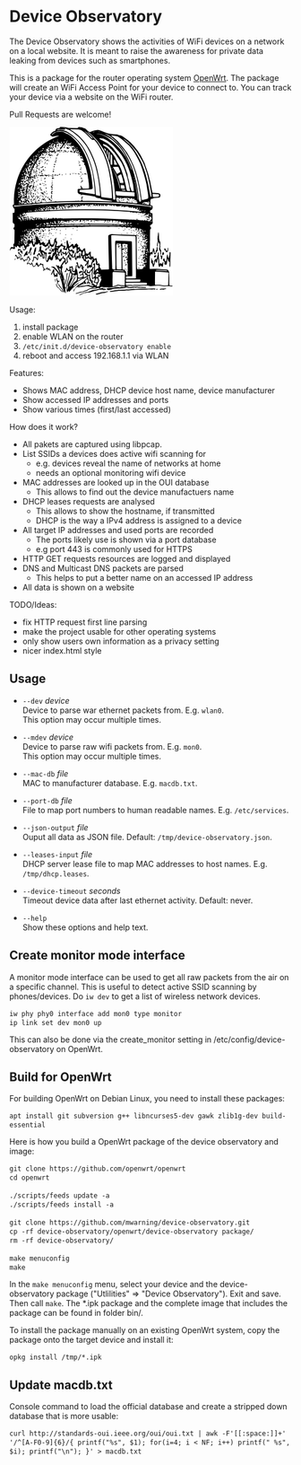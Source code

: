 # Device Observatory

The Device Observatory shows the activities of WiFi devices on a network on a local website. It is meant to raise the awareness for private data leaking from devices such as smartphones.

This is a package for the router operating system [OpenWrt](http://openwrt.org). The package will create an WiFi Access Point for your device to connect to. You can track your device via a website on the WiFi router.

Pull Requests are welcome!

![logo](observatory.png)

Usage:
 1. install package
 2. enable WLAN on the router
 3. `/etc/init.d/device-observatory enable`
 4. reboot and access 192.168.1.1 via WLAN

Features:
 * Shows MAC address, DHCP device host name, device manufacturer
 * Show accessed IP addresses and ports
 * Show various times (first/last accessed)

How does it work?
 * All pakets are captured using libpcap.
 * List SSIDs a devices does active wifi scanning for
   * e.g. devices reveal the name of networks at home
   * needs an optional monitoring wifi device
 * MAC addresses are looked up in the OUI database
   * This allows to find out the device manufactuers name
 * DHCP leases requests are analysed
   * This allows to show the hostname, if transmitted
   * DHCP is the way a IPv4 address is assigned to a device
 * All target IP addresses and used ports are recorded
   * The ports likely use is shown via a port database
   * e.g port 443 is commonly used for HTTPS
 * HTTP GET requests resources are logged and displayed
 * DNS and Multicast DNS packets are parsed
   * This helps to put a better name on an accessed IP address
 * All data is shown on a website

 TODO/Ideas:
 * fix HTTP request first line parsing
 * make the project usable for other operating systems
 * only show users own information as a privacy setting
 * nicer index.html style


## Usage

  * `--dev` *device*  
    Device to parse war ethernet packets from. E.g. `wlan0`.  
    This option may occur multiple times.

  * `--mdev` *device*  
    Device to parse raw wifi packets from. E.g. `mon0`.  
    This option may occur multiple times.

  * `--mac-db` *file*  
    MAC to manufacturer database. E.g. `macdb.txt`.

  * `--port-db` *file*  
    File to map port numbers to human readable names. E.g. `/etc/services`.

  * `--json-output` *file*  
    Ouput all data as JSON file. Default: `/tmp/device-observatory.json`.

  * `--leases-input` *file*  
    DHCP server lease file to map MAC addresses to host names. E.g. `/tmp/dhcp.leases`.

  * `--device-timeout` *seconds*  
    Timeout device data after last ethernet activity. Default: never.

  * `--help`  
    Show these options and help text.

## Create monitor mode interface

A monitor mode interface can be used to get all raw packets from the air on a specific channel. This is useful to detect active SSID scanning by phones/devices.
Do `iw dev` to get a list of wireless network devices.

```
iw phy phy0 interface add mon0 type monitor
ip link set dev mon0 up
```

This can also be done via the create_monitor setting in /etc/config/device-observatory on OpenWrt.

## Build for OpenWrt

For building OpenWrt on Debian Linux, you need to install these packages:
```
apt install git subversion g++ libncurses5-dev gawk zlib1g-dev build-essential
```

Here is how you build a OpenWrt package of the device observatory and image:

```
git clone https://github.com/openwrt/openwrt
cd openwrt

./scripts/feeds update -a
./scripts/feeds install -a

git clone https://github.com/mwarning/device-observatory.git
cp -rf device-observatory/openwrt/device-observatory package/
rm -rf device-observatory/

make menuconfig
make
```

In the `make menuconfig` menu, select your device and the device-observatory package ("Utlilities" => "Device Observatory"). Exit and save. Then call `make`.
The \*.ipk package and the complete image that includes the package can be found in folder bin/.

To install the package manually on an existing OpenWrt system, copy the package onto the target device and install it:

```
opkg install /tmp/*.ipk
```

## Update macdb.txt

Console command to load the official database and create a stripped down database that is more usable:

```
curl http://standards-oui.ieee.org/oui/oui.txt | awk -F'[[:space:]]+' '/^[A-F0-9]{6}/{ printf("%s", $1); for(i=4; i < NF; i++) printf(" %s", $i); printf("\n"); }' > macdb.txt
```
